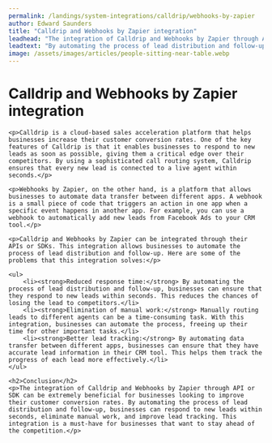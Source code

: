 ```yaml
---
permalink: /landings/system-integrations/calldrip/webhooks-by-zapier
author: Edward Saunders
title: "Calldrip and Webhooks by Zapier integration"
leadhead: "The integration of Calldrip and Webhooks by Zapier through API or SDK can be extremely beneficial for businesses looking to improve their customer conversion rates"
leadtext: "By automating the process of lead distribution and follow-up, businesses can respond to new leads within seconds, eliminate manual work, and improve lead tracking. This integration is a must-have for businesses that want to stay ahead of the competition."
image: /assets/images/articles/people-sitting-near-table.webp
---
```

<div class="arttext">	<h1>Calldrip and Webhooks by Zapier integration</h1>

	<p>Calldrip is a cloud-based sales acceleration platform that helps businesses increase their customer conversion rates. One of the key features of Calldrip is that it enables businesses to respond to new leads as soon as possible, giving them a critical edge over their competitors. By using a sophisticated call routing system, Calldrip ensures that every new lead is connected to a live agent within seconds.</p>

	<p>Webhooks by Zapier, on the other hand, is a platform that allows businesses to automate data transfer between different apps. A webhook is a small piece of code that triggers an action in one app when a specific event happens in another app. For example, you can use a webhook to automatically add new leads from Facebook Ads to your CRM tool.</p>

	<p>Calldrip and Webhooks by Zapier can be integrated through their APIs or SDKs. This integration allows businesses to automate the process of lead distribution and follow-up. Here are some of the problems that this integration solves:</p>

	<ul>
		<li><strong>Reduced response time:</strong> By automating the process of lead distribution and follow-up, businesses can ensure that they respond to new leads within seconds. This reduces the chances of losing the lead to competitors.</li>
		<li><strong>Elimination of manual work:</strong> Manually routing leads to different agents can be a time-consuming task. With this integration, businesses can automate the process, freeing up their time for other important tasks.</li>
		<li><strong>Better lead tracking:</strong> By automating data transfer between different apps, businesses can ensure that they have accurate lead information in their CRM tool. This helps them track the progress of each lead more effectively.</li>
	</ul>

	<h2>Conclusion</h2>
	<p>The integration of Calldrip and Webhooks by Zapier through API or SDK can be extremely beneficial for businesses looking to improve their customer conversion rates. By automating the process of lead distribution and follow-up, businesses can respond to new leads within seconds, eliminate manual work, and improve lead tracking. This integration is a must-have for businesses that want to stay ahead of the competition.</p>
</div>